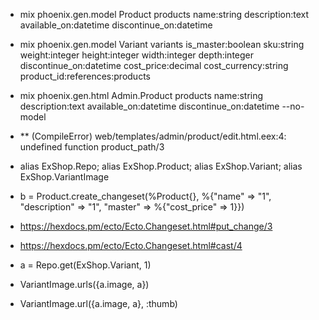 - mix phoenix.gen.model Product products name:string description:text available_on:datetime discontinue_on:datetime
- mix phoenix.gen.model Variant variants is_master:boolean sku:string weight:integer height:integer width:integer depth:integer discontinue_on:datetime cost_price:decimal cost_currency:string product_id:references:products
- mix phoenix.gen.html Admin.Product products name:string description:text available_on:datetime discontinue_on:datetime --no-model
- ** (CompileError) web/templates/admin/product/edit.html.eex:4: undefined function product_path/3

- alias ExShop.Repo; alias ExShop.Product; alias ExShop.Variant; alias ExShop.VariantImage
- b = Product.create_changeset(%Product{}, %{"name" => "1", "description" => "1", "master" => %{"cost_price" => 1}})
- https://hexdocs.pm/ecto/Ecto.Changeset.html#put_change/3
- https://hexdocs.pm/ecto/Ecto.Changeset.html#cast/4

- a = Repo.get(ExShop.Variant, 1)
- VariantImage.urls({a.image, a})
- VariantImage.url({a.image, a}, :thumb) 
